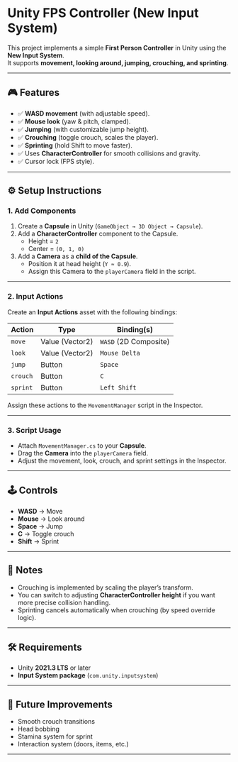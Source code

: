 # Unity FPS Controller (New Input System)

This project implements a simple **First Person Controller** in Unity using the **New Input System**.  
It supports **movement, looking around, jumping, crouching, and sprinting**.

---

## 🎮 Features
- ✅ **WASD movement** (with adjustable speed).  
- ✅ **Mouse look** (yaw & pitch, clamped).  
- ✅ **Jumping** (with customizable jump height).  
- ✅ **Crouching** (toggle crouch, scales the player).  
- ✅ **Sprinting** (hold Shift to move faster).  
- ✅ Uses **CharacterController** for smooth collisions and gravity.  
- ✅ Cursor lock (FPS style).  

---

## ⚙️ Setup Instructions

### 1. Add Components
1. Create a **Capsule** in Unity (`GameObject → 3D Object → Capsule`).
2. Add a **CharacterController** component to the Capsule.
   - Height = `2`
   - Center = `(0, 1, 0)`
3. Add a **Camera** as a **child of the Capsule**.
   - Position it at head height (`Y ≈ 0.9`).
   - Assign this Camera to the `playerCamera` field in the script.

---

### 2. Input Actions
Create an **Input Actions** asset with the following bindings:

| Action   | Type   | Binding(s)                 |
|----------|--------|----------------------------|
| `move`   | Value (Vector2) | `WASD` (2D Composite) |
| `look`   | Value (Vector2) | `Mouse Delta` |
| `jump`   | Button | `Space` |
| `crouch` | Button | `C` |
| `sprint` | Button | `Left Shift` |

Assign these actions to the `MovementManager` script in the Inspector.

---

### 3. Script Usage
- Attach `MovementManager.cs` to your **Capsule**.
- Drag the **Camera** into the `playerCamera` field.
- Adjust the movement, look, crouch, and sprint settings in the Inspector.

---

## 🕹️ Controls
- **WASD** → Move
- **Mouse** → Look around
- **Space** → Jump
- **C** → Toggle crouch
- **Shift** → Sprint

---

## 📌 Notes
- Crouching is implemented by scaling the player’s transform.  
- You can switch to adjusting **CharacterController height** if you want more precise collision handling.  
- Sprinting cancels automatically when crouching (by speed override logic).  

---

## 🛠️ Requirements
- Unity **2021.3 LTS** or later
- **Input System package** (`com.unity.inputsystem`)

---

## 🚀 Future Improvements
- Smooth crouch transitions
- Head bobbing
- Stamina system for sprint
- Interaction system (doors, items, etc.)

---

